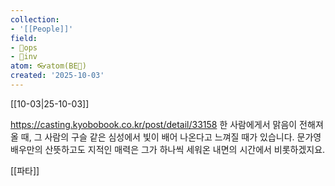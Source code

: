 ```yaml
---
collection:
- '[[People]]'
field:
- 🐙ops
- 🐢inv
atom: 👓atom(BE🔄)
created: '2025-10-03'
---
```


[[10-03|25-10-03]]

https://casting.kyobobook.co.kr/post/detail/33158
한 사람에게서 맑음이 전해져 올 때, 그 사람의 구슬 같은 심성에서 빛이 배어 나온다고 느껴질 때가 있습니다. 문가영 배우만의 산뜻하고도 지적인 매력은 그가 하나씩 세워온 내면의 시간에서 비롯하겠지요.

[[파타]]
